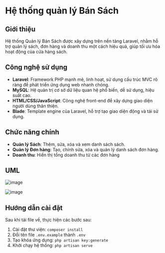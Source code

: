 # Hệ thống quản lý Bán Sách

## Giới thiệu  
Hệ thống Quản lý Bán Sách được xây dựng trên nền tảng Laravel, nhằm hỗ trợ quản lý sách, đơn hàng và doanh thu một cách hiệu quả, giúp tối ưu hóa hoạt động của cửa hàng sách.

## Công nghệ sử dụng  
- **Laravel**: Framework PHP mạnh mẽ, linh hoạt, sử dụng cấu trúc MVC rõ ràng để phát triển ứng dụng web nhanh chóng.  
- **MySQL**: Hệ quản trị cơ sở dữ liệu quan hệ phổ biến, dễ sử dụng, hiệu suất cao.  
- **HTML/CSS/JavaScript**: Công nghệ front-end để xây dựng giao diện người dùng thân thiện.  
- **Blade**: Template engine của Laravel, hỗ trợ tạo giao diện động và tái sử dụng.  

## Chức năng chính  
- **Quản lý Sách**: Thêm, sửa, xóa và xem danh sách sách.  
- **Quản lý Đơn hàng**: Tạo, chỉnh sửa, xóa và quản lý danh sách đơn hàng.  
- **Doanh thu**: Hiển thị tổng doanh thu từ các đơn hàng

## UML
![image](https://github.com/user-attachments/assets/3b4291f6-4c61-47a6-9190-c3700d64635f)

![image](https://github.com/user-attachments/assets/a23c6d34-f947-43b9-979d-56ed7f486659)

## Hướng dẫn cài đặt  
Sau khi tải file về, thực hiện các bước sau:  
1. Cài đặt thư viện: `composer install`  
2. Đổi tên file `.env.example` thành `.env`  
3. Tạo khóa ứng dụng: `php artisan key:generate`  
4. Khởi chạy hệ thống: `php artisan serve`
